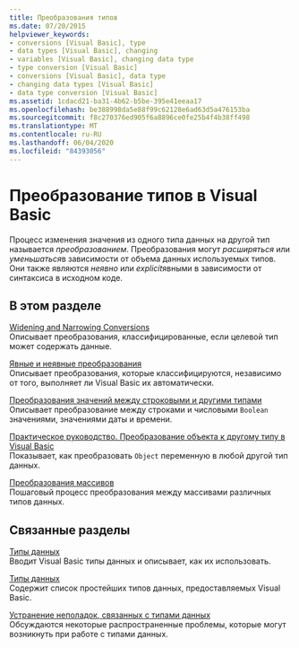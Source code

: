 ```yaml
---
title: Преобразования типов
ms.date: 07/20/2015
helpviewer_keywords:
- conversions [Visual Basic], type
- data types [Visual Basic], changing
- variables [Visual Basic], changing data type
- type conversion [Visual Basic]
- conversions [Visual Basic], data type
- changing data types [Visual Basic]
- data type conversion [Visual Basic]
ms.assetid: 1cdacd21-ba31-4b62-b5be-395e41eeaa17
ms.openlocfilehash: be388998da5e88f99c62128e6ad63d5a476153ba
ms.sourcegitcommit: f8c270376ed905f6a8896ce0fe25b4f4b38ff498
ms.translationtype: MT
ms.contentlocale: ru-RU
ms.lasthandoff: 06/04/2020
ms.locfileid: "84393056"
---
```

# <a name="type-conversions-in-visual-basic"></a>Преобразование типов в Visual Basic
Процесс изменения значения из одного типа данных на другой тип называется *преобразованием*. Преобразования могут *расширяться* или *уменьшаться*в зависимости от объема данных используемых типов. Они также являются *неявно* или *explicit*явными в зависимости от синтаксиса в исходном коде.  
  
## <a name="in-this-section"></a>В этом разделе  
 [Widening and Narrowing Conversions](widening-and-narrowing-conversions.md)  
 Описывает преобразования, классифицированные, если целевой тип может содержать данные.  
  
 [Явные и неявные преобразования](implicit-and-explicit-conversions.md)  
 Описывает преобразования, которые классифицируются, независимо от того, выполняет ли Visual Basic их автоматически.  
  
 [Преобразования значений между строковыми и другими типами](conversions-between-strings-and-other-types.md)  
 Описывает преобразование между строками и числовыми `Boolean` значениями, значениями даты и времени.  
  
 [Практическое руководство. Преобразование объекта к другому типу в Visual Basic](how-to-convert-an-object-to-another-type.md)  
 Показывает, как преобразовать `Object` переменную в любой другой тип данных.  
  
 [Преобразования массивов](array-conversions.md)  
 Пошаговый процесс преобразования между массивами различных типов данных.  
  
## <a name="related-sections"></a>Связанные разделы  
 [Типы данных](index.md)  
 Вводит Visual Basic типы данных и описывает, как их использовать.  
  
 [Типы данных](../../../language-reference/data-types/index.md)  
 Содержит список простейших типов данных, предоставляемых Visual Basic.  
  
 [Устранение неполадок, связанных с типами данных](troubleshooting-data-types.md)  
 Обсуждаются некоторые распространенные проблемы, которые могут возникнуть при работе с типами данных.
